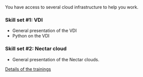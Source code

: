 You have access to several cloud infrastructure to help you work.

### Skill set #1: VDI
 * General presentation of the VDI
 * Python on the VDI

### Skill set #2: Nectar cloud
 * General presentation of the Nectar clouds.

[Details of the trainings](Cloud_details.md)